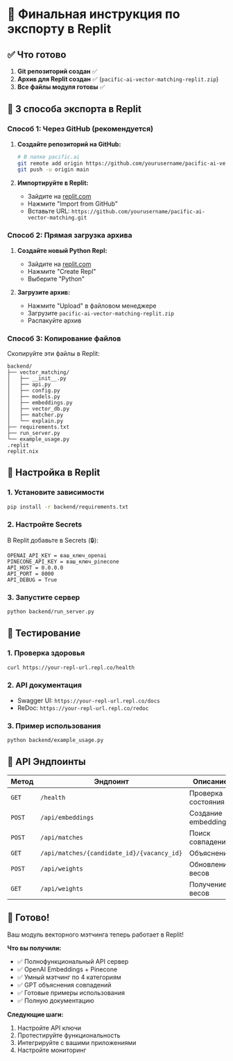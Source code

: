 # 🚀 Финальная инструкция по экспорту в Replit

## ✅ Что готово

1. **Git репозиторий создан** ✅
2. **Архив для Replit создан** ✅ (`pacific-ai-vector-matching-replit.zip`)
3. **Все файлы модуля готовы** ✅

## 🎯 3 способа экспорта в Replit

### Способ 1: Через GitHub (рекомендуется)

1. **Создайте репозиторий на GitHub:**
   ```bash
   # В папке pacific.ai
   git remote add origin https://github.com/yourusername/pacific-ai-vector-matching.git
   git push -u origin main
   ```

2. **Импортируйте в Replit:**
   - Зайдите на [replit.com](https://replit.com)
   - Нажмите "Import from GitHub"
   - Вставьте URL: `https://github.com/yourusername/pacific-ai-vector-matching.git`

### Способ 2: Прямая загрузка архива

1. **Создайте новый Python Repl:**
   - Зайдите на [replit.com](https://replit.com)
   - Нажмите "Create Repl"
   - Выберите "Python"

2. **Загрузите архив:**
   - Нажмите "Upload" в файловом менеджере
   - Загрузите `pacific-ai-vector-matching-replit.zip`
   - Распакуйте архив

### Способ 3: Копирование файлов

Скопируйте эти файлы в Replit:

```
backend/
├── vector_matching/
│   ├── __init__.py
│   ├── api.py
│   ├── config.py
│   ├── models.py
│   ├── embeddings.py
│   ├── vector_db.py
│   ├── matcher.py
│   └── explain.py
├── requirements.txt
├── run_server.py
└── example_usage.py
.replit
replit.nix
```

## 🔧 Настройка в Replit

### 1. Установите зависимости
```bash
pip install -r backend/requirements.txt
```

### 2. Настройте Secrets
В Replit добавьте в Secrets (🔒):
```
OPENAI_API_KEY = ваш_ключ_openai
PINECONE_API_KEY = ваш_ключ_pinecone
API_HOST = 0.0.0.0
API_PORT = 8000
API_DEBUG = True
```

### 3. Запустите сервер
```bash
python backend/run_server.py
```

## 🧪 Тестирование

### 1. Проверка здоровья
```bash
curl https://your-repl-url.repl.co/health
```

### 2. API документация
- Swagger UI: `https://your-repl-url.repl.co/docs`
- ReDoc: `https://your-repl-url.repl.co/redoc`

### 3. Пример использования
```bash
python backend/example_usage.py
```

## 🎯 API Эндпоинты

| Метод | Эндпоинт | Описание |
|-------|----------|----------|
| `GET` | `/health` | Проверка состояния |
| `POST` | `/api/embeddings` | Создание embedding |
| `POST` | `/api/matches` | Поиск совпадений |
| `GET` | `/api/matches/{candidate_id}/{vacancy_id}` | Объяснение |
| `POST` | `/api/weights` | Обновление весов |
| `GET` | `/api/weights` | Получение весов |

## 🚀 Готово!

Ваш модуль векторного мэтчинга теперь работает в Replit!

**Что вы получили:**
- ✅ Полнофункциональный API сервер
- ✅ OpenAI Embeddings + Pinecone
- ✅ Умный мэтчинг по 4 категориям
- ✅ GPT объяснения совпадений
- ✅ Готовые примеры использования
- ✅ Полную документацию

**Следующие шаги:**
1. Настройте API ключи
2. Протестируйте функциональность
3. Интегрируйте с вашими приложениями
4. Настройте мониторинг
